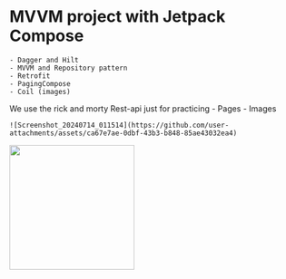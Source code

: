 # MVVM project with Jetpack Compose

    - Dagger and Hilt
    - MVVM and Repository pattern
    - Retrofit
    - PagingCompose
    - Coil (images)



We use the rick and morty Rest-api just for practicing 
    - Pages
    - Images
    
    ![Screenshot_20240714_011514](https://github.com/user-attachments/assets/ca67e7ae-0dbf-43b3-b848-85ae43032ea4)


<img src="https://github.com/rungr4vity/MVVMLogin/assets/71154706/f5888da8-b58a-4fe6-8c5c-4412a5c1699a](https://github.com/user-attachments/assets/0f878e61-835e-4ade-94a3-588ca502797a" width="220" />

